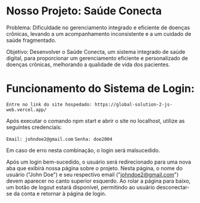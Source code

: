# Nosso Projeto: Saúde Conecta

Problema: Dificuldade no gerenciamento integrado e eficiente de doenças crônicas, levando a um acompanhamento inconsistente e a um cuidado de saúde fragmentado.

Objetivo: Desenvolver o Saúde Conecta, um sistema integrado de saúde digital, para proporcionar um gerenciamento eficiente e personalizado de doenças crônicas, melhorando a qualidade de vida dos pacientes.

# Funcionamento do Sistema de Login:

`Entre no link do site hospedado: https://global-solution-2-js-web.vercel.app/`

Após executar o comando npm start e abrir o site no localhost, utilize as seguintes credenciais:

`Email: johndoe2@gmail.com`
`Senha: doe2004`

Em caso de erro nesta combinação, o login será malsucedido.

Após um login bem-sucedido, o usuário será redirecionado para uma nova aba que exibirá nossa página sobre o projeto. Nesta página, o nome do usuário ("John Doe") e seu respectivo email ("johndoe2@gmail.com") devem aparecer no canto superior esquerdo. Ao rolar a página para baixo, um botão de logout estará disponível, permitindo ao usuário desconectar-se da conta e retornar à página de login.
